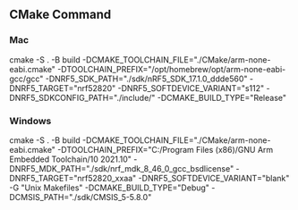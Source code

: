 ## CMake Command

### Mac
cmake -S . -B build -DCMAKE_TOOLCHAIN_FILE="./CMake/arm-none-eabi.cmake" -DTOOLCHAIN_PREFIX="/opt/homebrew/opt/arm-none-eabi-gcc/gcc" -DNRF5_SDK_PATH="./sdk/nRF5_SDK_17.1.0_ddde560" -DNRF5_TARGET="nrf52820" -DNRF5_SOFTDEVICE_VARIANT="s112" -DNRF5_SDKCONFIG_PATH="./include/" -DCMAKE_BUILD_TYPE="Release"

### Windows
cmake -S . -B build -DCMAKE_TOOLCHAIN_FILE="./CMake/arm-none-eabi.cmake" -DTOOLCHAIN_PREFIX="C:/Program Files (x86)/GNU Arm Embedded Toolchain/10 2021.10" -DNRF5_MDK_PATH="./sdk/nrf_mdk_8_46_0_gcc_bsdlicense" -DNRF5_TARGET="nrf52820_xxaa" -DNRF5_SOFTDEVICE_VARIANT="blank" -G "Unix Makefiles" -DCMAKE_BUILD_TYPE="Debug" -DCMSIS_PATH="./sdk/CMSIS_5-5.8.0"